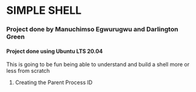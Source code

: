 # SIMPLE SHELL 

### Project done by Manuchimso Egwurugwu and Darlington Green 
#### Project done using Ubuntu LTS 20.04

This is going to be fun being able to understand and build a shell more or less from scratch

1. Creating the Parent Process ID
